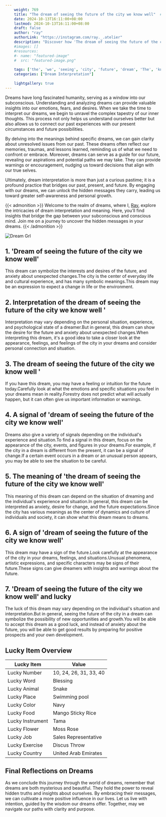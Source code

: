 ```yaml
---
    weight: 769
    title: "The dream of seeing the future of the city we know well"  # Assuming 'title' column exists
    date: 2024-10-13T16:11:00+08:00
    lastmod: 2024-10-13T16:11:00+08:00
    draft: false
    author: "ray"
    authorLink: "https://instagram.com/ray._.atelier"
    description: "Discover how 'The dream of seeing the future of the city we know well' can interpret your future and uncover its significant meanings in your life."
    #images: []
    #resources:
    #- name: "featured-image"
    #  src: "featured-image.png"
    
    tags: ['the', 'we', 'seeing', 'city', 'future', 'dream', 'The', 'know', 'of', 'well']
    categories: ["Dream Interpretation"]
    
    lightgallery: true
---
```

    
Dreams have long fascinated humanity, serving as a window into our subconscious. Understanding and analyzing dreams can provide valuable insights into our emotions, fears, and desires. When we take the time to interpret our dreams, we begin to unravel the complex tapestry of our inner thoughts. This process not only helps us understand ourselves better but also allows us to connect our past experiences with our present circumstances and future possibilities.

By delving into the meanings behind specific dreams, we can gain clarity about unresolved issues from our past. These dreams often reflect our memories, traumas, and lessons learned, reminding us of what we need to confront or embrace. Moreover, dreams can serve as a guide for our future, revealing our aspirations and potential paths we may take. They can provide warnings or encouragement, nudging us toward decisions that align with our true selves.

Ultimately, dream interpretation is more than just a curious pastime; it is a profound practice that bridges our past, present, and future. By engaging with our dreams, we can unlock the hidden messages they carry, leading us toward greater self-awareness and personal growth.

{{< admonition >}}
Welcome to the realm of dreams, where I, [Ray](https://instagram.com/ray._.atelier), explore the intricacies of dream interpretation and meaning. Here, you’ll find insights that bridge the gap between your subconscious and conscious mind. Join me on a journey to uncover the hidden messages in your dreams.
{{< /admonition >}}

![Dream Grl](https://cdn.pixabay.com/photo/2017/11/02/03/35/gothic-2910057_1280.jpg "Dream Grl")

## 1. 'Dream of seeing the future of the city we know well'
This dream can symbolize the interests and desires of the future, and anxiety about unexpected changes.The city is the center of everyday life and cultural experience, and has many symbolic meanings.This dream may be an expression to expect a change in life or the environment.

## 2. Interpretation of the dream of seeing the future of the city we know well '
Interpretation may vary depending on the personal situation, experience, and psychological state of a dreamer.But in general, this dream can show the desire for the future and anxiety about unexpected changes.When interpreting this dream, it's a good idea to take a closer look at the appearance, feelings, and feelings of the city in your dreams and consider personal connection and situation.

## 3. The dream of seeing the future of the city we know well '
If you have this dream, you may have a feeling or intuition for the future today.Carefully look at what the emotions and specific situations you feel in your dreams mean in reality.Forestry does not predict what will actually happen, but it can often give us important information or warnings.

## 4. A signal of 'dream of seeing the future of the city we know well'
Dreams also give a variety of signals depending on the individual's experience and situation.To find a signal in this dream, focus on the appearance of the city, events, and figures in your dreams.For example, if the city in a dream is different from the present, it can be a signal of change.If a certain event occurs in a dream or an unusual person appears, you may be able to see the situation to be careful.

## 5. The meaning of 'the dream of seeing the future of the city we know well'
This meaning of this dream can depend on the situation of dreaming and the individual's experience and situation.In general, this dream can be interpreted as anxiety, desire for change, and the future expectations.Since the city has various meanings as the center of dynamics and culture of individuals and society, it can show what this dream means to dreams.

## 6. A sign of 'dream of seeing the future of the city we know well'
This dream may have a sign of the future.Look carefully at the appearance of the city in your dreams, feelings, and situations.Unusual phenomena, artistic expressions, and specific characters may be signs of their future.These signs can give dreamers with insights and warnings about the future.

## 7. 'Dream of seeing the future of the city we know well' and lucky
The luck of this dream may vary depending on the individual's situation and interpretation.But in general, seeing the future of the city in a dream can symbolize the possibility of new opportunities and growth.You will be able to accept this dream as a good luck, and instead of anxiety about the future, you will be able to get good results by preparing for positive prospects and your own development.

## Lucky Item Overview
| Lucky Item          | Value              |
|---------------|--------------------|
| Lucky Number        | 10, 24, 26, 31, 33, 40  |
| Lucky Word          | Blessing |
| Lucky Animal        | Snake |
| Lucky Place         | Swimming pool     |
| Lucky Color         | Navy     |
| Lucky Food          | Mango Sticky Rice      |
| Lucky Instrument    | Tama |
| Lucky Flower        | Moss Rose    |
| Lucky Job           | Sales Representative       |
| Lucky Exercise      | Discus Throw  |
| Lucky Country       | United Arab Emirates    |


##  Final Reflections on Dreams

As we conclude this journey through the world of dreams, remember that dreams are both mysterious and beautiful. They hold the power to reveal hidden truths and insights about ourselves. By embracing their messages, we can cultivate a more positive influence in our lives. Let us live with intention, guided by the wisdom our dreams offer. Together, may we navigate our paths with clarity and purpose.
